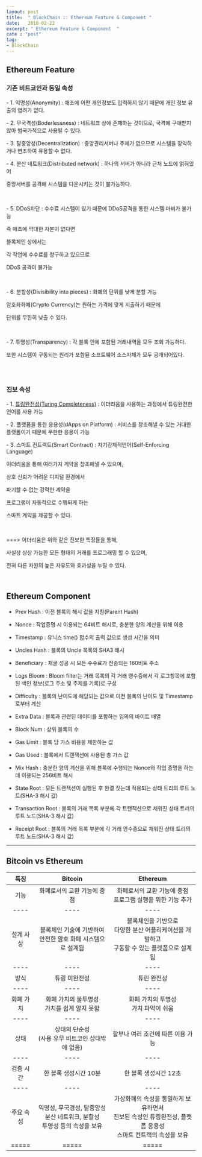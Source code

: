 ```yaml
---
layout: post
title:  " BlockChain :: Ethereum Feature & Component "
date:   2018-02-22
excerpt: " Ethereum Feature & Component  "
cate : "post"
tag:
- BlockChain
---
```


## Ethereum Feature

### 기존 비트코인과 동일 속성

\- 1. 익명성(Anonymity) : 애초에 어떤 개인정보도 입력하지 않기 때문에 개인 정보 유출의 염려가 없다.

\- 2. 무국격성(Boderlessness) : 네트워크 상에 존재하는 것이므로, 국격에 구애받지 않아 범국가적으로 사용될 수 있다.

\- 3. 탈중앙성(Decentralization) : 중앙관리서버나 주체가 없으므로 시스템을 장악하거나 변조하여 유용할 수 없다.

\- 4. 분산 네트워크(Distributed network) : 하나의 서버가 아니라 근처 노드에 얽혀있어 

중앙서버를 공격해 시스템을 다운시키는 것이 불가능하다.

<br>

\- 5. DDoS차단 : 수수료 시스템이 있기 때문에 DDoS공격을 통한 시스템 마비가 불가능

즉 애초에 막대한 자본이 없다면

블록체인 상에서는 

각 작업에 수수료를 청구하고 있으므로 

DDoS 공격이 불가능

<br>

\- 6. 분할성(Divisibility into pieces) : 화폐의 단위를 낮게 분할 가능

암호화화폐(Crypto Currency)는 원하는 가격에 맞게 지출하기 때문에 

단위를 무한히 낮출 수 있다.

<br>

\- 7. 투명성(Transparency) : 각 블록 안에 포함된 거래내역을 모두 조회 가능하다. 

또한 시스템이 구동되는 원리가 포함된 소프트웨어 소스자체가 모두 공개되어있다.

<br>

<br>

### 진보 속성

\- 1. [튜링완전성(Turing Completeness)](https://goodgid.github.io/BlockChain-Ethereum/) : 이더리움을 사용하는 과정에서 튜링완전한 언어를 사용 가능

\- 2. 플랫폼을 통한 응용성(dApps on Platform) : 서비스를 창조해낼 수 있는 거대한 플랫폼이기 때문에 무한한 응용이 가능

\- 3. 스마트 컨트랙트(Smart Contract) : 자기강제적언어(Self-Enforcing Language)

이더리움을 통해 여러가지 계약을 창조해낼 수 있으며,

상호 신뢰가 어려운 디지털 환경에서

파기할 수 없는 강력한 계약을 

프로그램이 자동적으로 수행되게 하는

스마트 계약을 제공할 수 있다.

<br>

===> 이더리움은 위와 같은 진보한 특징들을 통해, 

사실상 상상 가능한 모든 형태의 거래를 프로그래밍 할 수 있으며,

전혀 다른 차원의 높은 자유도와 효과성을 누릴 수 있다.

<br>


## Ethereum Component 

* Prev Hash : 이전 블록의 해시 값을 지칭(Parent Hash)

* Nonce : 작업증명 시 이용되는 64비트 해시로, 충분한 양의 계산을 위해 이용

* Timestamp : 유닉스 time() 함수의 출력 값으로 생성 시간을 의미

* Uncles Hash : 블록의 Uncle 목록의 SHA3 해시

* Beneficiary : 채굴 성공 시 모든 수수료가 전송되는 160비트 주소

* Logs Bloom : Bloom filter는 거래 목록의 각 거래 영수증에서 각 로그항목에 포함된 색인 정보(로그 주소 및 주제를 기록)로 구성

* Difficulty : 블록의 난이도에 해당되는 값으로 이전 블록의 난이도 및 Timestamp로부터 계산

* Extra Data : 블록과 관련된 데이터를 포함하는 임의의 바이트 배열

* Block Num : 상위 블록의 수

* Gas Limit : 블록 당 가스 비용을 제한하는 값

* Gas Used : 블록에서 트랜잭션에 사용된 총 가스 값

* Mix Hash : 충분한 양의 계산을 위해 블록에 수행되는 Nonce와 작업 증명을 하는데 이용되는 256비트 해시

* State Root : 모든 트랜잭션이 실행된 후 완결 짓는데 적용되는 상태 트리의 루트 노트(SHA-3 해시 값)

* Transaction Root : 블록의 거래 목록 부분에 각 트랜잭션으로 채워진 상태 트리의 루트 노드(SHA-3 해시 값)

* Receipt Root : 블록의 거래 목록 부분에 각 거래 영수증으로 채워진 상태 트리의 루트 노드(SHA-3 해시 값)

---


## Bitcoin vs Ethereum

|   특징       | Bitcoin    | Ethereum |
|:-------:|:-------:|:-------:|
| 기능   | 화폐로서의 교환 기능에 중점   | 화폐로서의 교환 기능에 중점 <br> 프로그램 실행을 위한 기능 추가 <br> |
|----|----|----|
| 설계 사상   | 블록체인 기술에 기반하여 <br> 안전한 암호 화폐 시스템으로 설계됨   | 블록체인을 기반으로 <br> 다양한 분산 어플리케이션을 개발하고 <br> 구동할 수 있는 플랫폼으로 설계됨 <br>  |
|----|----|----|
| 방식   | 튜링 미완전성  | 튜린 완전성 <br> |
|----|----|----|
| 화폐 가치   | 화폐 가치의 불투명성 <br> 가치를 쉽게 알지 못함   | 화폐 가치의 투명성 <br> 가치 파악이 쉬움  <br> |
|----|----|----|
| 상태   | 상태의 단순성 <br> (사용 유무 비트코인 상태밖에 없음) | 할부나 여러 조건에 따른 이용 가능  <br> |
|----|----|----|
| 검증 시간   | 한 블록 생성시간 10분   | 한 블록 생성시간 12초  <br> |
|----|----|----|
| 주요 속성   | 익명성, 무국경성, 탈중앙성 <br> 분산 네트워크, 분할성 <br> 투명성 등의 속성을 보유   | 가상화폐의 속성을 동일하게 보유하면서 <br> 진보된 속성인 튜링완전성, 플랫폼 응용성 <br> 스마트 컨트랙의 속성을 보유  <br> |
|=====|=====|=====|



